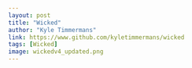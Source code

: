 ```yaml
---
layout: post
title: "Wicked"
author: "Kyle Timmermans"
link: https://www.github.com/kyletimmermans/wicked
tags: [Wicked]
image: wickedv4_updated.png
---
```

